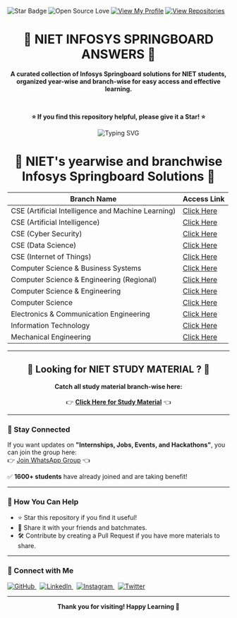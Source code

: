 ![Star Badge](https://img.shields.io/static/v1?label=%F0%9F%8C%9F&message=If%20Useful&style=style=flat&color=BC4E99)
![Open Source Love](https://badges.frapsoft.com/os/v1/open-source.svg?v=103)
[![View My Profile](https://img.shields.io/badge/View-My_Profile-green?logo=GitHub)](https://github.com/DevGoyalG)
[![View Repositories](https://img.shields.io/badge/View-My_Repositories-blue?logo=GitHub)](https://github.com/DevGoyalG?tab=repositories)

<h1 align="center"> 🚀 NIET INFOSYS SPRINGBOARD ANSWERS 🚀 </h1>

<p align="center">
  <b>A curated collection of Infosys Springboard solutions for NIET students,<br>organized year-wise and branch-wise for easy access and effective learning.</b>
</p>


<br/>

<p align="center">
  <b>⭐ If you find this repository helpful, please give it a Star! ⭐</b>
</p>

<p align="center">
  <p align="center"><img src="https://readme-typing-svg.demolab.com?font=Segoe+script&duration=1000&pause=1000&center=true&vCenter=true&random=false&width=435&lines=Goal+%3A+20+%E2%98%85" alt="Typing SVG" /></a> </p>
</p>

<H1 align="center"> 🔷 NIET's yearwise and branchwise Infosys Springboard Solutions 🔷 </H1>

| Branch Name                                               | Access Link                                           |
|-----------------------------------------------------------|-------------------------------------------------------|
| CSE (Artificial Intelligence and Machine Learning)        | [Click Here](https://github.com/DevGoyalG/NIET-Infosys-Springboard/blob/main/NIET%20Infosys%20Springboard%20Solutions/CSE%20(Artificial%20Intelligence%20and%20Machine%20Learning).md) |
| CSE (Artificial Intelligence)                             | [Click Here](https://github.com/DevGoyalG/NIET-Infosys-Springboard/blob/main/NIET%20Infosys%20Springboard%20Solutions/CSE%20(Artificial%20Intelligence).md)  |
| CSE (Cyber Security)                                      | [Click Here](https://github.com/DevGoyalG/NIET-Infosys-Springboard/blob/main/NIET%20Infosys%20Springboard%20Solutions/CSE%20(Cyber%20Security).md)           |
| CSE (Data Science)                                        | [Click Here](https://github.com/DevGoyalG/NIET-Infosys-Springboard/blob/main/NIET%20Infosys%20Springboard%20Solutions/CSE%20(Data%20Science).md)             |
| CSE (Internet of Things)                                  | [Click Here](https://github.com/DevGoyalG/NIET-Infosys-Springboard/blob/main/NIET%20Infosys%20Springboard%20Solutions/CSE%20(Internet%20of%20Things).md)     |
| Computer Science & Business Systems                       | [Click Here](https://github.com/DevGoyalG/NIET-Infosys-Springboard/blob/main/NIET%20Infosys%20Springboard%20Solutions/Computer%20Science%20%26%20Business%20Systems.md) |
| Computer Science & Engineering (Regional)                 | [Click Here](https://github.com/DevGoyalG/NIET-Infosys-Springboard/blob/main/NIET%20Infosys%20Springboard%20Solutions/Computer%20Science%20%26%20Engineering%20(Regional).md) |
| Computer Science & Engineering                            | [Click Here](https://github.com/DevGoyalG/NIET-Infosys-Springboard/blob/main/NIET%20Infosys%20Springboard%20Solutions/Computer%20Science%20%26%20Engineering.md) |
| Computer Science                                          | [Click Here](https://github.com/DevGoyalG/NIET-Infosys-Springboard/blob/main/NIET%20Infosys%20Springboard%20Solutions/Computer%20Science.md)                 |
| Electronics & Communication Engineering                   | [Click Here](https://github.com/DevGoyalG/NIET-Infosys-Springboard/blob/main/NIET%20Infosys%20Springboard%20Solutions/Electronics%20%26%20Communication%20Engineering.md) |
| Information Technology                                    | [Click Here](https://github.com/DevGoyalG/NIET-Infosys-Springboard/blob/main/NIET%20Infosys%20Springboard%20Solutions/Information%20Technology.md)           |
| Mechanical Engineering                                    | [Click Here](https://github.com/DevGoyalG/NIET-Infosys-Springboard/blob/main/NIET%20Infosys%20Springboard%20Solutions/Mechanical%20Engineering.md)           |

---

<h2 align="center">🔶 Looking for NIET STUDY MATERIAL ? 🔶</h2>

<p align="center">
  <b>Catch all study material branch-wise here:</b><br><br>
  👉 <a href="https://github.com/DevGoyalG/NIET-Study-Material" target="_blank"><b>Click Here for Study Material</b></a> 👈
</p>

---

### 📢 Stay Connected

If you want updates on **"Internships, Jobs, Events, and Hackathons"**, you can join the group here:  
👉 [Join WhatsApp Group](https://chat.whatsapp.com/KlozUtzoRSKAUebkcoPnYN) 👈

✅ **1600+ students** have already joined and are taking benefit!

---

### 📌 How You Can Help

- ⭐ Star this repository if you find it useful!
- 🔗 Share it with your friends and batchmates.
- 🛠️ Contribute by creating a Pull Request if you have more materials to share.

---

### 🤝 Connect with Me


<a href="https://github.com/DevGoyalG" target="_blank">
  <img src="https://img.shields.io/badge/GitHub-181717?style=for-the-badge&logo=github&logoColor=white" alt="GitHub"/>
</a>
&nbsp;
<a href="https://www.linkedin.com/in/devgoyalg/" target="_blank">
  <img src="https://img.shields.io/badge/LinkedIn-0A66C2?style=for-the-badge&logo=linkedin&logoColor=white" alt="LinkedIn"/>
</a>
&nbsp;
<a href="https://www.instagram.com/dev_goyal_g/" target="_blank">
  <img src="https://img.shields.io/badge/Instagram-E4405F?style=for-the-badge&logo=instagram&logoColor=white" alt="Instagram"/>
</a>
&nbsp;
<a href="https://x.com/dev_goyal_g" target="_blank">
  <img src="https://img.shields.io/badge/Twitter-1DA1F2?style=for-the-badge&logo=twitter&logoColor=white" alt="Twitter"/>
</a>

---
<p align="center">
  <b>Thank you for visiting! Happy Learning 🚀</b>
</p>

<!--
<br> 

<H2 align="center"> This repository contains answers for the following courses.</H2>
<br> 

<p align="center"> <a href="https://github.com/DevGoyalG/NIET-Infosys-Springboard/tree/main/Programming%20Fundamentals%20using%20Python%20-%20Part%201"><img src="https://github.com/DevGoyalG/NIET-Infosys-Springboard/blob/main/img/Programming%20Fundamentals%20using%20Python%20-%20Part%201.png">Click Here ⚡︎</a></p>

<br>

<p align="center"> <a href="https://github.com/DevGoyalG/NIET-Infosys-Springboard/tree/main/Programming%20using%20Java"><img src="https://github.com/DevGoyalG/NIET-Infosys-Springboard/blob/main/img/Programming%20using%20Java.png">Click Here ⚡︎</a></p>

<br>

<p align="center"> <a href="https://github.com/DevGoyalG/NIET-Infosys-Springboard/tree/main/Data%20Structures%20and%20Algorithms%20using%20Java"><img src="https://github.com/DevGoyalG/NIET-Infosys-Springboard/blob/main/img/Data%20Structures%20and%20Algorithms%20using%20Java.png">Click Here ⚡︎</a></p>

<br>

<p align="center"><a href="https://github.com/DevGoyalG/NIET-Infosys-Springboard/tree/main/Introduction%20to%20Python"><img src="https://github.com/DevGoyalG/NIET-Infosys-Springboard/blob/main/img/Introduction%20to%20Python.png">Click Here ⚡︎</a></p>

<br>

<p align="center"> <a href="https://github.com/DevGoyalG/NIET-Infosys-Springboard/tree/main/Spring%20and%20Angular%20Full%20Stack%20Developer"><img src="https://github.com/DevGoyalG/NIET-Infosys-Springboard/blob/main/img/Spring%20and%20Angular%20Full%20Stack%20Developer.png">Click Here ⚡︎</a></p>

<br>

<p align="center"> <a href="https://github.com/DevGoyalG/NIET-Infosys-Springboard/tree/main/Next%20Gen%20Technologies"><img src="https://github.com/DevGoyalG/NIET-Infosys-Springboard/blob/main/img/Next%20Gen%20Technologies .png">Click Here ⚡︎</a></p>

<br>

<p align="center"> <a href="https://github.com/DevGoyalG/NIET-Infosys-Springboard/tree/main/Deep%20Learning%20for%20Developers"><img src="https://github.com/DevGoyalG/NIET-Infosys-Springboard/blob/main/img/Deep%20Learning%20for%20Developers.png">Click Here ⚡︎</a></p>

<br>

<p align="center"> <a href="https://github.com/DevGoyalG/NIET-Infosys-Springboard/tree/main/ReactJS"><img src="https://github.com/DevGoyalG/NIET-Infosys-Springboard/blob/main/img/ReactJS.png">Click Here ⚡︎</a></p>

<br>

<p align="center"> <a href="https://github.com/DevGoyalG/NIET-Infosys-Springboard/tree/main/JavaScript%20Essentials"><img src="https://github.com/DevGoyalG/NIET-Infosys-Springboard/blob/main/img/JavaScript%20Essentials.png">Click Here ⚡︎</a></p>

<br>

<p align="center"> <a href="https://github.com/DevGoyalG/NIET-Infosys-Springboard/tree/main/Introduction%20to%20AI%20%26%20ML"><img src="https://github.com/DevGoyalG/NIET-Infosys-Springboard/blob/main/img/Introduction%20to%20AI%20%26%20ML.png">Click Here ⚡︎</a></p>

<br>

<p align="center"> <a href="https://github.com/DevGoyalG/NIET-Infosys-Springboard/tree/main/Introduction%20to%20ML%20and%20AI"><img src="https://github.com/DevGoyalG/NIET-Infosys-Springboard/blob/main/img/Introduction%20to%20ML%20and%20AI.png">Click Here ⚡︎</a></p>

<br>

<p align="center"> <a href="https://github.com/DevGoyalG/NIET-Infosys-Springboard/tree/main/Data%20Structures%20and%20Algorithms%20using%20Python%20-%20Part%201"><img src="https://github.com/DevGoyalG/NIET-Infosys-Springboard/blob/main/img/Data%20Structures%20and%20Algorithms%20using%20Python%20-%20Part%201.png">Click Here ⚡︎</a></p>

<br>

<p align="center"> <a href="https://github.com/DevGoyalG/NIET-Infosys-Springboard/tree/main/Data%20Structures%20and%20Algorithms%20using%20Python%20-%20Part%202"><img src="https://github.com/DevGoyalG/NIET-Infosys-Springboard/blob/main/img/Data%20Structures%20and%20Algorithms%20using%20Python%20-%20Part%202.png">Click Here ⚡︎</a></p>

<br>

<p align="center"> <a href="https://github.com/DevGoyalG/NIET-Infosys-Springboard/tree/main/Object%20Oriented%20Programming%20using%20Python"><img src="https://github.com/DevGoyalG/NIET-Infosys-Springboard/blob/main/img/Object%20Oriented%20Programming%20using%20Python.png">Click Here ⚡︎</a></p>

<br>

<p align="center"> <a href="https://github.com/DevGoyalG/NIET-Infosys-Springboard/tree/main/Programming%20Using%20C%2B%2B"><img src="https://github.com/DevGoyalG/NIET-Infosys-Springboard/blob/main/img/Programming%20Using%20C%2B%2B.png">Click Here ⚡︎</a></p>

<br>

<p align="center"> <a href="https://github.com/DevGoyalG/NIET-Infosys-Springboard/tree/main/Programming%20in%20C"><img src="https://github.com/DevGoyalG/NIET-Infosys-Springboard/blob/main/img/Programming%20in%20C.png">Click Here ⚡︎</a></p>

<br>

The code for this document file is used from <a href="https://github.com/krsatyam7">Kumar Satyam's</a> repository. Huge thanks to him ❤️.
-->

<!-- Dev Goyal -->
